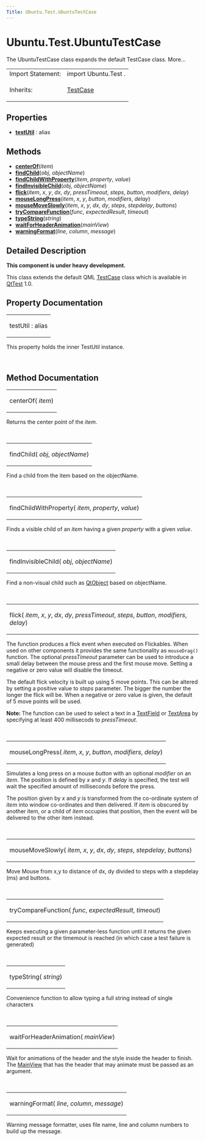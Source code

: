 ```yaml
---
Title: Ubuntu.Test.UbuntuTestCase
---
```


# Ubuntu.Test.UbuntuTestCase

<span class="subtitle"></span>
<!-- $$$UbuntuTestCase-brief -->
<p>The UbuntuTestCase class expands the default TestCase class. More...</p>
<!-- @@@UbuntuTestCase -->
<table class="alignedsummary">
<tr><td class="memItemLeft rightAlign topAlign"> Import Statement:</td><td class="memItemRight bottomAlign"> import Ubuntu.Test .</td></tr><tr><td class="memItemLeft rightAlign topAlign"> Inherits:</td><td class="memItemRight bottomAlign"> <p><a href="../sdk-14.10/QtTest.TestCase.md">TestCase</a></p>
</td></tr></table><ul>
</ul>
<h2 id="properties">Properties</h2>
<ul>
<li class="fn"><b><b><a href="#testUtil-prop">testUtil</a></b></b> : alias</li>
</ul>
<h2 id="methods">Methods</h2>
<ul>
<li class="fn"><b><b><a href="#centerOf-method">centerOf</a></b></b>(<i>item</i>)</li>
<li class="fn"><b><b><a href="#findChild-method">findChild</a></b></b>(<i>obj</i>,  <i>objectName</i>)</li>
<li class="fn"><b><b><a href="#findChildWithProperty-method">findChildWithProperty</a></b></b>(<i>item</i>,  <i>property</i>,  <i>value</i>)</li>
<li class="fn"><b><b><a href="#findInvisibleChild-method">findInvisibleChild</a></b></b>(<i>obj</i>,  <i>objectName</i>)</li>
<li class="fn"><b><b><a href="#flick-method">flick</a></b></b>(<i>item</i>,  <i>x</i>,  <i>y</i>,  <i>dx</i>,  <i>dy</i>,  <i>pressTimeout</i>,  <i>steps</i>,  <i>button</i>,  <i>modifiers</i>,  <i>delay</i>)</li>
<li class="fn"><b><b><a href="#mouseLongPress-method">mouseLongPress</a></b></b>(<i>item</i>,  <i>x</i>,  <i>y</i>,  <i>button</i>,  <i>modifiers</i>,  <i>delay</i>)</li>
<li class="fn"><b><b><a href="#mouseMoveSlowly-method">mouseMoveSlowly</a></b></b>(<i>item</i>,  <i>x</i>,  <i>y</i>,  <i>dx</i>,  <i>dy</i>,  <i>steps</i>,  <i>stepdelay</i>,  <i>buttons</i>)</li>
<li class="fn"><b><b><a href="#tryCompareFunction-method">tryCompareFunction</a></b></b>(<i>func</i>,  <i>expectedResult</i>,  <i>timeout</i>)</li>
<li class="fn"><b><b><a href="#typeString-method">typeString</a></b></b>(<i>string</i>)</li>
<li class="fn"><b><b><a href="#waitForHeaderAnimation-method">waitForHeaderAnimation</a></b></b>(<i>mainView</i>)</li>
<li class="fn"><b><b><a href="#warningFormat-method">warningFormat</a></b></b>(<i>line</i>,  <i>column</i>,  <i>message</i>)</li>
</ul>
<!-- $$$UbuntuTestCase-description -->
<h2 id="details">Detailed Description</h2>
</p>
<p><b>This component is under heavy development.</b></p>
<p>This class extends the default QML <a href="../sdk-14.10/QtTest.TestCase.md">TestCase</a> class which is available in <a href="http://doc.qt.io/qt-5/qttest-qmlmodule.html">QtTest</a> 1.0&#x2e;</p>
<!-- @@@UbuntuTestCase -->
<h2>Property Documentation</h2>
<!-- $$$testUtil -->
<table class="qmlname"><tr valign="top" id="testUtil-prop"><td class="tblQmlPropNode"><p><span class="name">testUtil</span> : <span class="type">alias</span></p></td></tr></table><p>This property holds the inner TestUtil instance.</p>
<!-- @@@testUtil -->
<br/>
<h2>Method Documentation</h2>
<!-- $$$centerOf -->
<table class="qmlname"><tr valign="top" id="centerOf-method"><td class="tblQmlFuncNode"><p><span class="name">centerOf</span>(<i> item</i>)</p></td></tr></table><p>Returns the center point of the <i>item</i>.</p>
<!-- @@@centerOf -->
<br/>
<!-- $$$findChild -->
<table class="qmlname"><tr valign="top" id="findChild-method"><td class="tblQmlFuncNode"><p><span class="name">findChild</span>(<i> obj</i>, <i> objectName</i>)</p></td></tr></table><p>Find a child from the item based on the objectName.</p>
<!-- @@@findChild -->
<br/>
<!-- $$$findChildWithProperty -->
<table class="qmlname"><tr valign="top" id="findChildWithProperty-method"><td class="tblQmlFuncNode"><p><span class="name">findChildWithProperty</span>(<i> item</i>, <i> property</i>, <i> value</i>)</p></td></tr></table><p>Finds a visible child of an <i>item</i> having a given <i>property</i> with a given <i>value</i>.</p>
<!-- @@@findChildWithProperty -->
<br/>
<!-- $$$findInvisibleChild -->
<table class="qmlname"><tr valign="top" id="findInvisibleChild-method"><td class="tblQmlFuncNode"><p><span class="name">findInvisibleChild</span>(<i> obj</i>, <i> objectName</i>)</p></td></tr></table><p>Find a non-visual child such as <a href="../sdk-14.10/QtQml.QtObject.md">QtObject</a> based on objectName.</p>
<!-- @@@findInvisibleChild -->
<br/>
<!-- $$$flick -->
<table class="qmlname"><tr valign="top" id="flick-method"><td class="tblQmlFuncNode"><p><span class="name">flick</span>(<i> item</i>, <i> x</i>, <i> y</i>, <i> dx</i>, <i> dy</i>, <i> pressTimeout</i>, <i> steps</i>, <i> button</i>, <i> modifiers</i>, <i> delay</i>)</p></td></tr></table><p>The function produces a flick event when executed on Flickables. When used on other components it provides the same functionality as <code>mouseDrag()</code> function. The optional <i>pressTimeout</i> parameter can be used to introduce a small delay between the mouse press and the first mouse move. Setting a negative or zero value will disable the timeout.</p>
<p>The default flick velocity is built up using 5 move points. This can be altered by setting a positive value to <i>steps</i> parameter. The bigger the number the longer the flick will be. When a negative or zero value is given, the default of 5 move points will be used.</p>
<p><b>Note: </b>The function can be used to select a text in a <a href="Ubuntu.Components.TextField.md">TextField</a> or <a href="Ubuntu.Components.TextArea.md">TextArea</a> by specifying at least 400 millisecods to <i>pressTimeout</i>.</p><!-- @@@flick -->
<br/>
<!-- $$$mouseLongPress -->
<table class="qmlname"><tr valign="top" id="mouseLongPress-method"><td class="tblQmlFuncNode"><p><span class="name">mouseLongPress</span>(<i> item</i>, <i> x</i>, <i> y</i>, <i> button</i>, <i> modifiers</i>, <i> delay</i>)</p></td></tr></table><p>Simulates a long press on a mouse <i>button</i> with an optional <i>modifier</i> on an <i>item</i>. The position is defined by <i>x</i> and <i>y</i>. If <i>delay</i> is specified, the test will wait the specified amount of milliseconds before the press.</p>
<p>The position given by <i>x</i> and <i>y</i> is transformed from the co-ordinate system of <i>item</i> into window co-ordinates and then delivered. If <i>item</i> is obscured by another item, or a child of <i>item</i> occupies that position, then the event will be delivered to the other item instead.</p>
<!-- @@@mouseLongPress -->
<br/>
<!-- $$$mouseMoveSlowly -->
<table class="qmlname"><tr valign="top" id="mouseMoveSlowly-method"><td class="tblQmlFuncNode"><p><span class="name">mouseMoveSlowly</span>(<i> item</i>, <i> x</i>, <i> y</i>, <i> dx</i>, <i> dy</i>, <i> steps</i>, <i> stepdelay</i>, <i> buttons</i>)</p></td></tr></table><p>Move Mouse from x,y to distance of dx, dy divided to steps with a stepdelay (ms) and buttons.</p>
<!-- @@@mouseMoveSlowly -->
<br/>
<!-- $$$tryCompareFunction -->
<table class="qmlname"><tr valign="top" id="tryCompareFunction-method"><td class="tblQmlFuncNode"><p><span class="name">tryCompareFunction</span>(<i> func</i>, <i> expectedResult</i>, <i> timeout</i>)</p></td></tr></table><p>Keeps executing a given parameter-less function until it returns the given expected result or the timemout is reached (in which case a test failure is generated)</p>
<!-- @@@tryCompareFunction -->
<br/>
<!-- $$$typeString -->
<table class="qmlname"><tr valign="top" id="typeString-method"><td class="tblQmlFuncNode"><p><span class="name">typeString</span>(<i> string</i>)</p></td></tr></table><p>Convenience function to allow typing a full string instead of single characters</p>
<!-- @@@typeString -->
<br/>
<!-- $$$waitForHeaderAnimation -->
<table class="qmlname"><tr valign="top" id="waitForHeaderAnimation-method"><td class="tblQmlFuncNode"><p><span class="name">waitForHeaderAnimation</span>(<i> mainView</i>)</p></td></tr></table><p>Wait for animations of the header and the style inside the header to finish. The <a href="Ubuntu.Components.MainView.md">MainView</a> that has the header that may animate must be passed as an argument.</p>
<!-- @@@waitForHeaderAnimation -->
<br/>
<!-- $$$warningFormat -->
<table class="qmlname"><tr valign="top" id="warningFormat-method"><td class="tblQmlFuncNode"><p><span class="name">warningFormat</span>(<i> line</i>, <i> column</i>, <i> message</i>)</p></td></tr></table><p>Warning message formatter, uses file name, line and column numbers to build up the message.</p>
<!-- @@@warningFormat -->
<br/>
